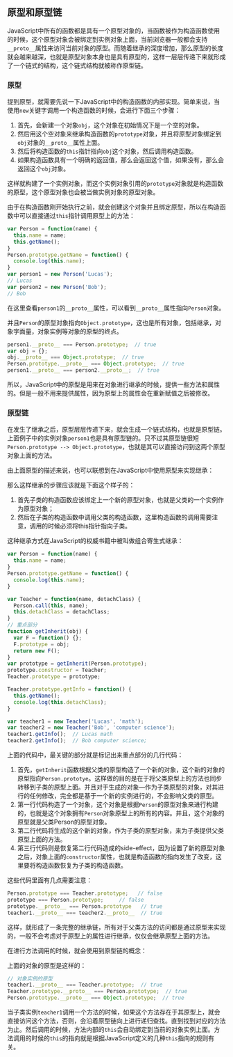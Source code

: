 ## 原型和原型链

JavaScript中所有的函数都是具有一个原型对象的，当函数被作为构造函数使用的时候，这个原型对象会被绑定到实例对象上面，当前浏览器一般都会支持`__proto__`属性来访问当前对象的原型。而随着继承的深度增加，那么原型的长度就会越来越深，也就是原型对象本身也是具有原型的，这样一层层传递下来就形成了一个链式的结构，这个链式结构就被称作原型链。

### 原型

提到原型，就需要先说一下JavaScript中的构造函数的内部实现。简单来说，当使用`new`关键字调用一个构造函数的时候，会进行下面三个步骤：

1. 首先，会新建一个对象`obj`，这个对象在初始情况下是一个空的对象。
2. 然后用这个空对象来继承构造函数的`prototype`对象，并且将原型对象绑定到`obj`对象的`__proto__`属性上面。
3. 然后将构造函数的`this`指针指向`obj`这个对象，然后调用构造函数。
4. 如果构造函数具有一个明确的返回值，那么会返回这个值，如果没有，那么会返回这个`obj`对象。

这样就构建了一个实例对象，而这个实例对象引用的`prototype`对象就是构造函数的原型，这个原型对象也会被当做实例对象的原型对象。

由于在构造函数刚开始执行之前，就会创建这个对象并且绑定原型，所以在构造函数中可以直接通过`this`指针调用原型上的方法：

```javascript
var Person = function(name) {
  this.name = name;
  this.getName();
}
Person.prototype.getName = function() {
  console.log(this.name);
}
var person1 = new Person('Lucas');
// Lucas
var person2 = new Person('Bob');
// Bob
```

在这里查看`person1`的`__proto__`属性，可以看到`__proto__`属性指向`Person`对象。

并且`Person`的原型对象指向`Object.prototype`，这也是所有对象，包括继承，对象字面量，对象实例等对象的原型的终点。

```javascript
person1.__proto__ === Person.prototype;  // true
var obj = {};
obj.__proto__ === Object.prototype;  // true
Person.prototype.__proto__ === Object.prototype;  // true
person1.__proto__ === person2.__proto__;  // true
```

所以，JavaScript中的原型是用来在对象进行继承的时候，提供一些方法和属性的。但是一般不用来提供属性，因为原型上的属性会在重新赋值之后被修改。

### 原型链

在发生了继承之后，原型层层传递下来，就会生成一个链式结构，也就是原型链。上面例子中的实例对象`person1`也是具有原型链的。只不过其原型链很短`Person.prototype --> Object.prototype`，也就是其可以直接访问到这两个原型对象上面的方法。

由上面原型的描述来说，也可以联想到在JavaScript中使用原型来实现继承：

那么这样继承的步骤应该就是下面这个样子的：

1. 首先子类的构造函数应该绑定上一个新的原型对象，也就是父类的一个实例作为原型对象；
2. 然后在子类的构造函数中调用父类的构造函数，这里构造函数的调用需要注意，调用的时候必须将this指针指向子类。

这种继承方式在JavaScript的权威书籍中被叫做组合寄生式继承：

```javascript
var Person = function(name) {
  this.name = name;
}
Person.prototype.getName = function() {
  console.log(this.name);
}

var Teacher = function(name, detachClass) {
  Person.call(this, name);
  this.detachClass = detachClass;
}
// 重点部分
function getInherit(obj) {
  var F = function() {};
  F.prototype = obj;
  return new F();
}
var prototype = getInherit(Person.prototype);
prototype.constructor = Teacher;
Teacher.prototype = prototype;

Teacher.prototype.getInfo = function() {
  this.getName();
  console.log(this.detachClass);
}

var teacher1 = new Teacher('Lucas', 'math');
var teacher2 = new Teacher('Bob', 'computer science');
teacher1.getInfo();  // Lucas math
teacher2.getInfo();  // Bob computer science;
```

上面的代码中，最关键的部分就是标记出来重点部分的几行代码：

1. 首先，`getInherit`函数根据父类的原型构造了一个新的对象，这个新的对象的原型指向`Person.prototye`。这样做的目的是在于将父类原型上的方法也同步转移到子类的原型上面。并且对于生成的对象—作为子类原型的对象，对其进行的任何修改，完全都是基于一个新的实例进行的，不会影响父类的原型。
2. 第一行代码构造了一个对象，这个对象是根据`Person`的原型对象来进行构建的，也就是这个对象拥有`Person`对象原型上的所有的内容。并且，这个对象的原型就是父类Person的原型对象。
3. 第二行代码将生成的这个新的对象，作为子类的原型对象，来为子类提供父类原型上面的方法。
4. 第三行代码则是恢复第二行代码造成的side-effect，因为设置了新的原型对象之后，对象上面的`constructor`属性，也就是构造函数的指向发生了改变，这里要将构造函数恢复为子类的构造函数。

这些代码里面有几点需要注意：

```Javascript
Person.prototype === Teacher.prototype;   // false
prototype === Person.prototype;		// false
prototype.__proto__ === Person.prototype   // true
teacher1.__proto__ === teacher2.__proto__  // true
```

这样，就形成了一条完整的继承链，所有对于父类方法的访问都是通过原型来实现的，一般不会考虑对于原型上的属性进行继承，仅仅会继承原型上面的方法。

在进行方法调用的时候，就会使用到原型链的概念：

上面的对象的原型是这样的：

```javascript
// 对象实例的原型
teacher1.__proto__ === Teacher.prototype;  // true
Teacher.prototype.__proto__ === Person.prototype;  // true
Person.prototype.__proto__ === Object.prototype;  // true
```

当子类实例`teacher1`调用一个方法的时候，如果这个方法存在于其原型上，就会直接访问这个方法，否则，会沿着原型链向上进行递归查找。直到找到对应的方法为止。然后调用的时候，方法内部的`this`会自动绑定到当前的对象实例上面。方法调用的时候的`this`的指向就是根据JavaScript定义的几种`this`指向的规则有关。

